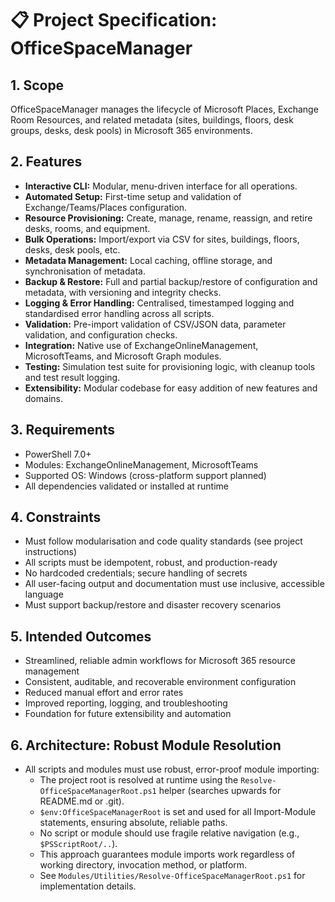 # 📋 Project Specification: OfficeSpaceManager

## 1. Scope

OfficeSpaceManager manages the lifecycle of Microsoft Places, Exchange Room Resources, and related metadata (sites, buildings, floors, desk groups, desks, desk pools) in Microsoft 365 environments.

## 2. Features

- **Interactive CLI:** Modular, menu-driven interface for all operations.
- **Automated Setup:** First-time setup and validation of Exchange/Teams/Places configuration.
- **Resource Provisioning:** Create, manage, rename, reassign, and retire desks, rooms, and equipment.
- **Bulk Operations:** Import/export via CSV for sites, buildings, floors, desks, desk pools, etc.
- **Metadata Management:** Local caching, offline storage, and synchronisation of metadata.
- **Backup & Restore:** Full and partial backup/restore of configuration and metadata, with versioning and integrity checks.
- **Logging & Error Handling:** Centralised, timestamped logging and standardised error handling across all scripts.
- **Validation:** Pre-import validation of CSV/JSON data, parameter validation, and configuration checks.
- **Integration:** Native use of ExchangeOnlineManagement, MicrosoftTeams, and Microsoft Graph modules.
- **Testing:** Simulation test suite for provisioning logic, with cleanup tools and test result logging.
- **Extensibility:** Modular codebase for easy addition of new features and domains.

## 3. Requirements

- PowerShell 7.0+
- Modules: ExchangeOnlineManagement, MicrosoftTeams
- Supported OS: Windows (cross-platform support planned)
- All dependencies validated or installed at runtime

## 4. Constraints

- Must follow modularisation and code quality standards (see project instructions)
- All scripts must be idempotent, robust, and production-ready
- No hardcoded credentials; secure handling of secrets
- All user-facing output and documentation must use inclusive, accessible language
- Must support backup/restore and disaster recovery scenarios

## 5. Intended Outcomes

- Streamlined, reliable admin workflows for Microsoft 365 resource management
- Consistent, auditable, and recoverable environment configuration
- Reduced manual effort and error rates
- Improved reporting, logging, and troubleshooting
- Foundation for future extensibility and automation

## 6. Architecture: Robust Module Resolution

- All scripts and modules must use robust, error-proof module importing:
  - The project root is resolved at runtime using the `Resolve-OfficeSpaceManagerRoot.ps1` helper (searches upwards for README.md or .git).
  - `$env:OfficeSpaceManagerRoot` is set and used for all Import-Module statements, ensuring absolute, reliable paths.
  - No script or module should use fragile relative navigation (e.g., `$PSScriptRoot/..`).
  - This approach guarantees module imports work regardless of working directory, invocation method, or platform.
  - See `Modules/Utilities/Resolve-OfficeSpaceManagerRoot.ps1` for implementation details.
